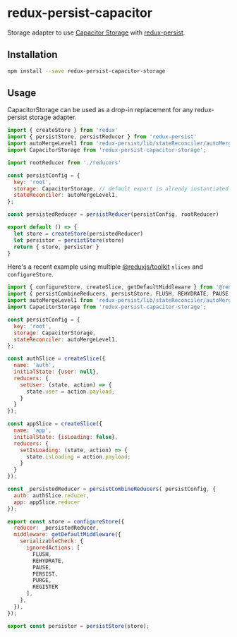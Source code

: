 # redux-persist-capacitor
Storage adapter to use [Capacitor Storage](https://capacitorjs.com/docs/apis/storage) with [redux-persist](https://github.com/rt2zz/redux-persist).

## Installation
```bash
npm install --save redux-persist-capacitor-storage
```

## Usage
CapacitorStorage can be used as a drop-in replacement for any redux-persist storage adapter.
```javascript
import { createStore } from 'redux'
import { persistStore, persistReducer } from 'redux-persist'
import autoMergeLevel1 from 'redux-persist/lib/stateReconciler/autoMergeLevel1';
import CapacitorStorage from 'redux-persist-capacitor-storage';

import rootReducer from './reducers'

const persistConfig = {
  key: 'root',
  storage: CapacitorStorage, // default export is already instantiated
  stateReconciler: autoMergeLevel1,
};

const persistedReducer = persistReducer(persistConfig, rootReducer)

export default () => {
  let store = createStore(persistedReducer)
  let persistor = persistStore(store)
  return { store, persistor }
}
```
Here's a recent example using multiple [@reduxjs/toolkit](https://redux-toolkit.js.org/) `slices` and `configureStore`.
```javascript
import { configureStore, createSlice, getDefaultMiddleware } from '@reduxjs/toolkit';
import { persistCombineReducers, persistStore, FLUSH, REHYDRATE, PAUSE, PERSIST, PURGE, REGISTER } from 'redux-persist';
import autoMergeLevel1 from 'redux-persist/lib/stateReconciler/autoMergeLevel1';
import CapacitorStorage from 'redux-persist-capacitor-storage';

const persistConfig = {
  key: 'root',
  storage: CapacitorStorage,
  stateReconciler: autoMergeLevel1,
};

const authSlice = createSlice({
  name: 'auth',
  initialState: {user: null},
  reducers: {
    setUser: (state, action) => {
      state.user = action.payload;
    }
  }
});

const appSlice = createSlice({
  name: 'app',
  initialState: {isLoading: false},
  reducers: {
    setIsLoading: (state, action) => {
      state.isLoading = action.payload;
    }
  }
});

const _persistedReducer = persistCombineReducers( persistConfig, {
  auth: authSlice.reducer,
  app: appSlice.reducer
});

export const store = configureStore({
  reducer: _persistedReducer,
  middleware: getDefaultMiddleware({
    serializableCheck: {
      ignoredActions: [
        FLUSH,
        REHYDRATE,
        PAUSE,
        PERSIST,
        PURGE,
        REGISTER
      ],
    },
  }),
});

export const persistor = persistStore(store);
```
